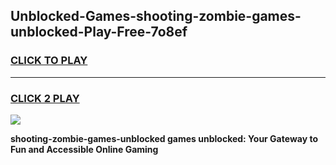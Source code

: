 
## Unblocked-Games-shooting-zombie-games-unblocked-Play-Free-7o8ef
<h3>
<a href="https://premium76.site?title=shooting-zombie-games-unblocked&ref=20A">CLICK TO PLAY</a></h3>
<hr>

<h3>
<a href="https://premium76.site?title=shooting-zombie-games-unblocked&ref=20A">CLICK 2 PLAY</a>
  
</h3>

<a href="https://premium76.site?title=shooting-zombie-games-unblocked&ref=20A"><img src="https://clearcache.store/games.png"></a>


**shooting-zombie-games-unblocked games unblocked: Your Gateway to Fun and Accessible Online Gaming**
